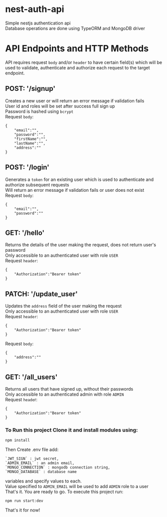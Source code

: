 # nest-auth-api <br/>
Simple nestjs authentication api<br/>
Database operations are done using TypeORM and MongoDB driver<br/>

# API Endpoints and HTTP Methods<br/>
API requires request `body` and/or `header` to have certain field(s) which will be used to validate, authenticate and authorize each request to the target endpoint.<br/>

## POST: '/signup'<br/>
Creates a new user or will return an error message if validation fails<br/>
User id and roles will be set after success full sign up<br/>
Password is hashed using `bcrypt`<br/>
Request `body`:<br/>
```
{  
    "email":"",  
    "password":"",    
    "firstName":"",  
    "lastName":"",  
    "address":""  
}  
```

## POST: '/login'<br/>
Generates a `token` for an existing user which is used to authenticate and authorize subsequent requests<br/>
Will return an error message if validation fails or user does not exist<br/>
Request `body`:<br/>
```
{  
    "email":"",  
    "password":""  
}  
```

## GET: '/hello' <br/>
Returns the details of the user making the request, does not return user's password<br/>
Only accessible to an authenticated user with role `USER`<br/>
Request `header`:<br/>
```
{  
    "Authorization":"Bearer token"
}  
````

## PATCH: '/update_user'<br/>
Updates the `address` field of the user making the request<br/>
Only accessible to an authenticated user with role `USER`<br/>
Request `header`:<br/>
```
{  
    "Authorization":"Bearer token"
}  
```
Request `body`:<br/>
```
{    
    "address":""  
}  
```

## GET: '/all_users'<br/>
Returns all users that have signed up, without their passwords<br/>
Only accessible to an authenticated admin with role `ADMIN`<br/>
Request `heade`r:<br/>
```
{  
    "Authorization":"Bearer token"
}  
```

### To Run this project Clone it and install modules using:<br/>
```
npm install  
```

Then Create .env file add:<br/>
```
`JWT_SIGN` : jwt secret, 
`ADMIN_EMAIL` : an admin email, 
`MONGO_CONNECTION` : mongodb connection string, 
`MONGO_DATABASE` : database name 
```

variables and specify values to each.<br/>
Value specified to `ADMIN_EMAIL` will be used to add `ADMIN` role to a user <br/>
That's it. You are ready to go. To execute this project run:<br/>

```
npm run start:dev  
```

That's it for now!
